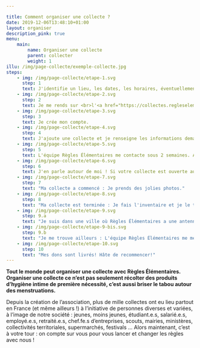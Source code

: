 ```yaml
---

title: Comment organiser une collecte ?
date: 2019-12-06T13:48:10+01:00
layout: organiser
description_pink: true
menu: 
    main:
        name: Organiser une collecte
        parent: collecter
        weight: 1
illu: /img/page-collecte/exemple-collecte.jpg
steps: 
    - img: /img/page-collecte/etape-1.svg
      step: 1
      text: J'identifie un lieu, les dates, les horaires, éventuellement des coéquipier.e.s.
    - img: /img/page-collecte/etape-2.svg
      step: 2
      text: Je me rends sur <br>l'<a href="https://collectes.regleselementaires.com/" target="_blank">espace collecte Règles Élémentaires</a>.
    - img: /img/page-collecte/etape-3.svg
      step: 3
      text: Je crée mon compte.
    - img: /img/page-collecte/etape-4.svg
      step: 4
      text: J'ajoute une collecte et je renseigne les informations demandées (au moins 2 semaines avant le début de ma collecte).
    - img: /img/page-collecte/etape-5.svg
      step: 5
      text: L'équipe Règles Élémentaires me contacte sous 2 semaines. Après validation de ma collecte, je reçois le kit collecte par mail.
    - img: /img/page-collecte/etape-6.svg
      step: 6
      text: J'en parle autour de moi ! Si votre collecte est ouverte au public, nous communiquerons dessus également.
    - img: /img/page-collecte/etape-7.svg
      step: 7
      text: "Ma collecte a commencé : Je prends des jolies photos."
    - img: /img/page-collecte/etape-8.svg
      step: 8
      text: "Ma collecte est terminée : Je fais l'inventaire et je le transmets avec les photos."
    - img: /img/page-collecte/etape-9.svg
      step: 9.a
      text: "Je suis dans une ville où Règles Élémentaires a une antenne : L'équipe Règles Élémentaires vient récupérer mes dons."
    - img: /img/page-collecte/etape-9-bis.svg
      step: 9.b
      text: "Je me trouve ailleurs : L'équipe Règles Élémentaires me met en relation avec un partenaire redistributeur de son réseau."
    - img: /img/page-collecte/etape-10.svg
      step: 10
      text: "Mes dons sont livrés! Hâte de recommencer!"
---
```

**Tout le monde peut organiser une collecte avec Règles Élémentaires. Organiser une collecte ce n’est pas seulement récolter des produits d’hygiène intime de première nécessité, c’est aussi briser le tabou autour des menstruations.**

Depuis la création de l’association, plus de mille collectes ont eu lieu partout en France (et même ailleurs !) à l’initiative de personnes diverses et variées, à l’image de notre société : jeunes, moins jeunes, étudiant.e.s, salarié.e.s, employé.e.s, retraité.e.s, chef.fe.s d’entreprises, scouts, mairies, ministères, collectivités territoriales, supermarchés, festivals … Alors maintenant, c’est à votre tour : on compte sur vous pour vous lancer et changer les règles avec nous ! 

